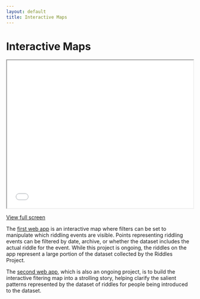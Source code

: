 ```yaml
---
layout: default
title: Interactive Maps
---
```

# Interactive Maps
<iframe src="visualizations/filters.html"
        width="100%" height="400px">
</iframe>
<p><a href="visualizations/filters" target="_blank">View full screen</a></p>

The <a href="visualizations/filters" target="_blank">first web app</a> is an interactive map where filters can be set to manipulate which riddling events are visible. Points representing riddling events can be filtered by date, archive, or whether the dataset includes the actual riddle for the event. While this project is ongoing, the riddles on the app represent a large portion of the dataset collected by the Riddles Project.

The <a href="visualizations/story" target="_blank">second web app</a>, which is also an ongoing project, is to build the interactive fitering map into a strolling story, helping clarify the salient patterns represented by the dataset of riddles for people being introduced to the dataset.